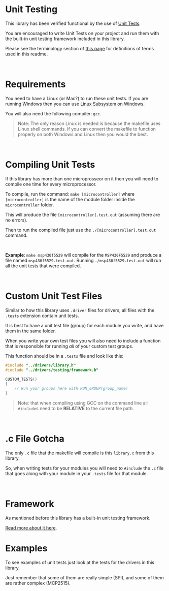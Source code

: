 # Unit Testing
This library has been verified functional by the use of [Unit Tests](https://gitlab.com/solar-car/electrical/detailed-documentation/new-electrical-guide/wikis/unit-testing-c).

You are encouraged to write Unit Tests on your project and run them with the built-in unit testing framework included in this library.

Please see the terminology section of [this page](https://gitlab.com/solar-car/electrical/detailed-documentation/new-electrical-guide/wikis/unit-testing-c#concepts-and-terminology) for definitions of terms used in this readme.


&nbsp;

# Requirements
You need to have a Linux (or Mac?) to run these unit tests. If you are running Windows then you can use [Linux Subsystem on Windows](https://docs.microsoft.com/en-us/windows/wsl/install-win10).

You will also need the following compiler: `gcc`.

> Note: The only reason Linux is needed is because the makefile uses Linux shell commands. If you can convert the makefile to function properly on both Windows and Linux then you would the best.


&nbsp;

# Compiling Unit Tests
If this library has more than one microprosseor on it then you will need to compile one time for every microprocessor.

To compile, run the command: `make [microcontroller]` where `[microcontroller]` is the name of the module folder inside the `microcontroller` folder.

This will produce the file `[microcontroller].test.out` (assuming there are no errors).

Then to run the compiled file just use the `./[microcontroller].test.out` command.

&nbsp;

**Example**: `make msp430f5529` will compile for the `MSP430F5529` and produce a file named `msp430f5529.test.out`. Running `./msp430f5529.test.out` will run all the unit tests that were compiled.


&nbsp;

# Custom Unit Test Files
Similar to how this library uses `.driver` files for drivers, all files with the `.tests` extension contain unit tests.

It is best to have a unit test file (group) for each module you write, and have them in the same folder.

When you write your own test files you will also need to include a function that is responsible for running *all* of your custom test groups.

This function should be in a `.tests` file and look like this:

```c
#include "../drivers/library.h"
#include "../drivers/testing/framework.h"

CUSTOM_TESTS()
{
    // Run your groups here with RUN_GROUP(group_name)
}
```

> Note: that when compiling using GCC on the command line all `#include`s need to be **RELATIVE** to the current file path.

&nbsp;

# .c File Gotcha
The only `.c` file that the makefile will compile is this `library.c` from this library.

So, when writing tests for your modules you will need to `#include` the `.c` file that goes along with your module in your `.tests` file for that module.

&nbsp;

# Framework
As mentioned before this library has a built-in unit testing framework.

[Read more about it here](testing/README.md).

# Examples
To see examples of unit tests just look at the tests for the drivers in this library.

Just remember that some of them are really simple (SPI), and some of them are rather complex (MCP2515).



